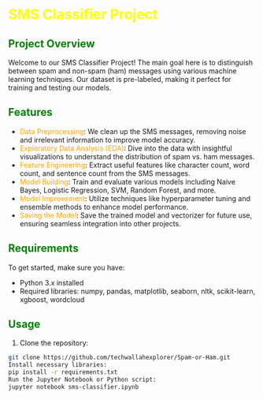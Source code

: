 # <span style="color:yellow">SMS Classifier Project</span>

## <span style="color:green">Project Overview</span>
Welcome to our SMS Classifier Project! The main goal here is to distinguish between spam and non-spam (ham) messages using various machine learning techniques. Our dataset is pre-labeled, making it perfect for training and testing our models.

## <span style="color:green">Features</span>
- <span style="color:orange">Data Preprocessing</span>: We clean up the SMS messages, removing noise and irrelevant information to improve model accuracy.
- <span style="color:orange">Exploratory Data Analysis (EDA)</span>: Dive into the data with insightful visualizations to understand the distribution of spam vs. ham messages.
- <span style="color:orange">Feature Engineering</span>: Extract useful features like character count, word count, and sentence count from the SMS messages.
- <span style="color:orange">Model Building</span>: Train and evaluate various models including Naive Bayes, Logistic Regression, SVM, Random Forest, and more.
- <span style="color:orange">Model Improvement</span>: Utilize techniques like hyperparameter tuning and ensemble methods to enhance model performance.
- <span style="color:orange">Saving the Model</span>: Save the trained model and vectorizer for future use, ensuring seamless integration into other projects.

## <span style="color:green">Requirements</span>
To get started, make sure you have:
- Python 3.x installed
- Required libraries: numpy, pandas, matplotlib, seaborn, nltk, scikit-learn, xgboost, wordcloud

## <span style="color:green">Usage</span>
1. Clone the repository:
```bash
git clone https://github.com/techwallahexplorer/Spam-or-Ham.git
Install necessary libraries:
pip install -r requirements.txt
Run the Jupyter Notebook or Python script:
jupyter notebook sms-classifier.ipynb
